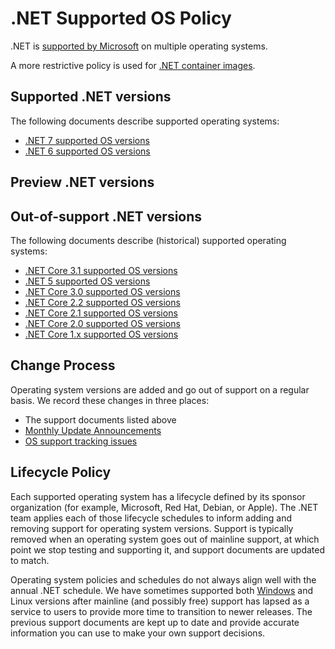# .NET Supported OS Policy

.NET is [supported by Microsoft](microsoft-support.md) on multiple operating systems.

A more restrictive policy is used for [.NET container images](https://github.com/dotnet/dotnet-docker/blob/main/documentation/supported-platforms.md).

## Supported .NET versions

The following documents describe supported operating systems:

* [.NET 7 supported OS versions](release-notes/7.0/supported-os.md)
* [.NET 6 supported OS versions](release-notes/6.0/supported-os.md)

## Preview .NET versions


## Out-of-support .NET versions

The following documents describe (historical) supported operating systems:

* [.NET Core 3.1 supported OS versions](release-notes/3.1/3.1-supported-os.md)
* [.NET 5 supported OS versions](release-notes/5.0/5.0-supported-os.md)
* [.NET Core 3.0 supported OS versions](release-notes/3.0/3.0-supported-os.md)
* [.NET Core 2.2 supported OS versions](release-notes/2.2/2.2-supported-os.md)
* [.NET Core 2.1 supported OS versions](release-notes/2.1/2.1-supported-os.md)
* [.NET Core 2.0 supported OS versions](release-notes/2.0/2.0-supported-os.md)
* [.NET Core 1.x supported OS versions](release-notes/1.0/1.0-supported-os.md)

## Change Process

Operating system versions are added and go out of support on a regular basis. We record these changes in three places:

* The support documents listed above
* [Monthly Update Announcements](https://github.com/dotnet/announcements/labels/Monthly-Update)
* [OS support tracking issues](https://github.com/dotnet/core/labels/os-support)

## Lifecycle Policy

Each supported operating system has a lifecycle defined by its sponsor organization (for example, Microsoft, Red Hat, Debian, or Apple). The .NET team applies each of those lifecycle schedules to inform adding and removing support for operating system versions. Support is typically removed when an operating system goes out of mainline support, at which point we stop testing and supporting it, and support documents are updated to match.

Operating system policies and schedules do not always align well with the annual .NET schedule. We have sometimes supported both [Windows](https://docs.microsoft.com/troubleshoot/windows-client/windows-7-eos-faq/windows-7-extended-security-updates-faq) and Linux versions after mainline (and possibly free) support has lapsed as a service to users to provide more time to transition to newer releases. The previous support documents are kept up to date and provide accurate information you can use to make your own support decisions.

